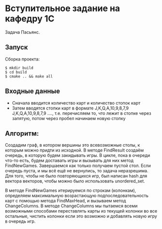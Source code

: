 Вступительное задание на кафедру 1C
===================
Задача Пасьянс.

Запуск
-----------

Сборка проекта:

    $ mkdir build
    $ cd build
    $ cmake .. && make all

Входные данные
-----------
+ Сначала вводится количество карт и количество стопок карт
+ Затем вводятся стопки карт в формате J,K,Q,A,10,9,8,7,9 J,K,Q,A,10,9,8,7,9 ...., т.е. перечисляем то, что лежит в стопке через запятую, потом через пробел начинаем новую стопку

Алгоритм:
-----------
Создадим граф, в котором вершины это всевозможные столы, к которым можно придти из исходной. В методе FindResult создаём очередь, в которую будем закидывать игры. В цикле, пока в очереди что-то есть, будем доставать игры и вызывать для них метод FindNewGames. Завершаемся как только получаем пустой стол. Если очередь пуста, и мы всё ещё не вернулись, то задача неразрешима. Для того, чтобы не было повторяющихся игр, был написан hash для вектора векторов, чтобы можно было использовать unordered_set. 

В методе FindNewGames итерируемся по строкам (колонкам), определяем максимальную возрастающую подпоследовательность карт с помощью метода FindMaxHead, и вызываем метод ChangeColumns. В методе ChangeColumns мы пытаемся всеми возможными способами переставлять карты из текущей колонки во все остальные, чистить колонки если это возможно и добавлять новую игру в очередь игр.

